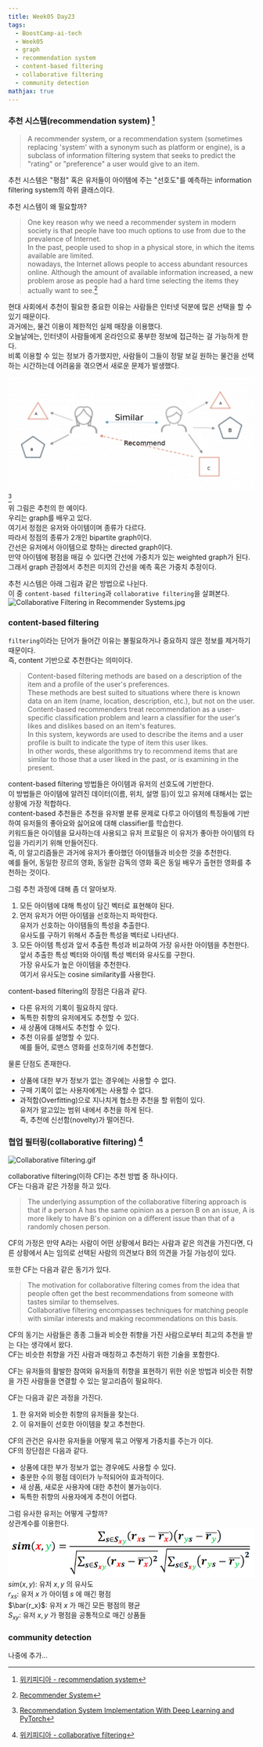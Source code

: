 ```yaml
---
title: Week05 Day23
tags:
  - BoostCamp-ai-tech
  - Week05
  - graph
  - recommendation system
  - content-based filtering
  - collaborative filtering
  - community detection
mathjax: true
---
```


### 추천 시스템(recommendation system) [^1]
> A recommender system, or a recommendation system (sometimes replacing 'system' with a synonym such as platform or engine), is a subclass of information filtering system that seeks to predict the "rating" or "preference" a user would give to an item.

추천 시스템은 "평점" 혹은 유저들이 아이템에 주는 "선호도"를 예측하는 information filtering system의 하위 클래스이다.  

추천 시스템이 왜 필요할까?  
> One key reason why we need a recommender system in modern society is that people have too much options to use from due to the prevalence of Internet.  
In the past, people used to shop in a physical store, in which the items available are limited.  
nowadays, the Internet allows people to access abundant resources online.
Although the amount of available information increased, a new problem arose as people had a hard time selecting the items they actually want to see.[^2]

현대 사회에서 추천이 필요한 중요한 이유는 사람들은 인터넷 덕분에 많은 선택을 할 수 있기 때문이다.  
과거에는, 물건 이용이 제한적인 실제 매장을 이용했다.  
오늘날에는, 인터넷이 사람들에게 온라인으로 풍부한 정보에 접근하는 걸 가능하게 한다.  
비록 이용할 수 있는 정보가 증가했지만, 사람들이 그들이 정말 보길 원하는 물건을 선택하는 시간하는데 어려움을 겪으면서 새로운 문제가 발생했다.  

![](/assets/images/39.png)[^3]  
위 그림은 추천의 한 예이다.  
우리는 graph를 배우고 있다.  
여기서 정점은 유저와 아이템이며 종류가 다르다.  
따라서 정점의 종류가 2개인 bipartite graph이다.  
간선은 유저에서 아이템으로 향하는 directed graph이다.  
만약 아이템에 평점을 매길 수 있다면 간선에 가중치가 있는 weighted graph가 된다.  
그래서 graph 관점에서 추천은 미지의 간선을 예측 혹은 가중치 추정이다.  

추천 시스템은 아래 그림과 같은 방법으로 나뉜다.  
이 중 `content-based filtering`과 `collaborative filtering`을 살펴본다.  
<img src="https://upload.wikimedia.org/wikipedia/commons/2/2c/Collaborative_Filtering_in_Recommender_Systems.jpg" alt="Collaborative Filtering in Recommender Systems.jpg">

### content-based filtering
`filtering`이라는 단어가 들어간 이유는 불필요하거나 중요하지 않은 정보를 제거하기 때문이다.  
즉, content 기반으로 추천한다는 의미이다.  
> Content-based filtering methods are based on a description of the item and a profile of the user's preferences.  
These methods are best suited to situations where there is known data on an item (name, location, description, etc.), but not on the user.  
Content-based recommenders treat recommendation as a user-specific classification problem and learn a classifier for the user's likes and dislikes based on an item's features.  
In this system, keywords are used to describe the items and a user profile is built to indicate the type of item this user likes.  
In other words, these algorithms try to recommend items that are similar to those that a user liked in the past, or is examining in the present.

content-based filtering 방법들은 아이템과 유저의 선호도에 기반한다.  
이 방법들은 아이템에 알려진 데이터(이름, 위치, 설명 등)이 있고 유저에 대해서는 없는 상황에 가장 적합하다.  
content-based 추천들은 추천을 유저별 분류 문제로 다루고 아이템의 특징들에 기반하여 유저들의 좋아요와 싫어요에 대해 classifier를 학습한다.  
키워드들은 아이템을 묘사하는데 사용되고 유저 프로필은 이 유저가 좋아한 아이템의 타입을 가리키기 위해 만들어진다.  
즉, 이 알고리즘들은 과거에 유저가 좋아했던 아이템들과 비슷한 것을 추천한다.  
예를 들어, 동일한 장르의 영화, 동일한 감독의 영화 혹은 동일 배우가 출현한 영화를 추천하는 것이다.  

그럼 추천 과정에 대해 좀 더 알아보자.  
1. 모든 아이템에 대해 특성이 담긴 벡터로 표현해야 된다.
2. 먼저 유저가 어떤 아이템을 선호하는지 파악한다.  
유저가 선호하는 아이템들의 특성을 추출한다.  
유사도를 구하기 위해서 추출한 특성을 벡터로 나타낸다.  
3. 모든 아이템 특성과 앞서 추출한 특성과 비교하여 가장 유사한 아이템을 추천한다.  
앞서 추출한 특성 벡터와 아이템 특성 벡터와 유사도를 구한다.  
가장 유사도가 높은 아이템을 추천한다.  
여기서 유사도는 cosine similarity를 사용한다.  

content-based filtering의 장점은 다음과 같다.
- 다른 유저의 기록이 필요하지 않다.
- 독특한 취향의 유저에게도 추천할 수 있다.
- 새 상품에 대해서도 추천할 수 있다.
- 추천 이유를 설명할 수 있다.  
예를 들어, 로맨스 영화를 선호하기에 추천했다.  

물론 단점도 존재한다.  
- 상품에 대한 부가 정보가 없는 경우에는 사용할 수 없다.
- 구매 기록이 없는 사용자에게는 사용할 수 없다.  
- 과적합(Overfitting)으로 지나치게 협소한 추천을 할 위험이 있다.  
유저가 알고있는 범위 내에서 추천을 하게 된다.  
즉, 추천에 신선함(novelty)가 떨어진다.  

### 협업 필터링(collaborative filtering) [^4]
<img src="https://upload.wikimedia.org/wikipedia/commons/5/52/Collaborative_filtering.gif" alt="Collaborative filtering.gif">  

collaborative filtering(이하 CF)는 추천 방법 중 하나이다.  
CF는 다음과 같은 가정을 하고 있다.  
> The underlying assumption of the collaborative filtering approach is that if a person A has the same opinion as a person B on an issue, A is more likely to have B's opinion on a different issue than that of a randomly chosen person.

CF의 가정은 만약 A라는 사람이 어떤 상황에서 B라는 사람과 같은 의견을 가진다면, 다른 상황에서 A는 임의로 선택된 사람의 의견보다 B의 의견을 가질 가능성이 있다.  

또한 CF는 다음과 같은 동기가 있다.  
> The motivation for collaborative filtering comes from the idea that people often get the best recommendations from someone with tastes similar to themselves.  
Collaborative filtering encompasses techniques for matching people with similar interests and making recommendations on this basis.

CF의 동기는 사람들은 종종 그들과 비슷한 취향을 가진 사람으로부터 최고의 추천을 받는 다는 생각에서 왔다.  
CF는 비슷한 취향을 가진 사람과 매칭하고 추천하기 위한 기술을 포함한다.  

CF는 유저들의 활발한 참여와 유저들의 취향을 표현하기 위한 쉬운 방법과 비슷한 취향을 가진 사람들을 연결할 수 있는 알고리즘이 필요하다.  

CF는 다음과 같은 과정을 가진다.  
1. 한 유저와 비슷한 취향의 유저들을 찾는다.
2. 이 유저들이 선호한 아이템을 찾고 추천한다.  

CF의 관건은 유사한 유저들을 어떻게 묶고 어떻게 가중치를 주는가 이다.  
CF의 장단점은 다음과 같다.  
- 상품에 대한 부가 정보가 없는 경우에도 사용할 수 있다.
- 충분한 수의 평점 데이터가 누적되어야 효과적이다.
- 새 상품, 새로운 사용자에 대한 추천이 불가능이다.
- 독특한 취향의 사용자에게 추천이 어렵다.

그럼 유사한 유저는 어떻게 구할까?  
상관계수를 이용한다.  
![](/assets/images/40.PNG)  
$sim(x, y)$: 유저 $x, y$ 의 유사도  
$r_{xs}$: 유저 $x$ 가 아이템 $s$ 에 매긴 평점  
$\bar{r_x}$: 유저 $x$ 가 매긴 모든 평점의 평균  
$S_{xy}$: 유저 $x, y$ 가 평점을 공통적으로 매긴 상품들  



### community detection
나중에 추가...



[^1]: [위키피디아 - recommendation system](https://en.wikipedia.org/wiki/Recommender_system)  
[^2]: [Recommender System](https://towardsdatascience.com/recommender-system-a1e4595fc0f0)  
[^3]: [Recommendation System Implementation With Deep Learning and PyTorch](https://medium.com/swlh/recommendation-system-implementation-with-deep-learning-and-pytorch-a03ee84a96f4)  
[^4]: [위키피디아 - collaborative filtering](https://en.wikipedia.org/wiki/Collaborative_filtering)  
